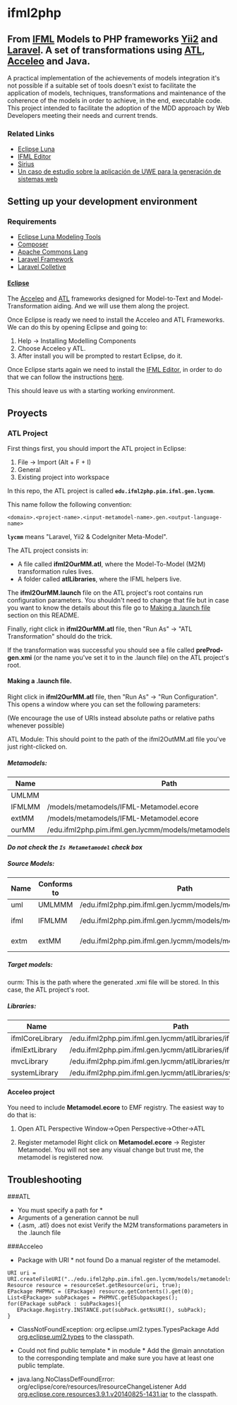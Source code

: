 # ifml2php
## From [IFML](http://www.ifml.org/) Models to PHP frameworks [Yii2](http://www.yiiframework.com/) and [Laravel](https://laravel.com/). A set of transformations using [ATL](https://eclipse.org/atl/), [Acceleo](https://www.eclipse.org/acceleo/) and Java.

A practical implementation of the achievements of models integration it's not possible if a suitable set of tools doesn't exist to facilitate the application of models, techniques, transformations and maintenance of the coherence of the models in order to achieve, in the end, executable code.
This project intended to facilitate the adoption of the MDD approach by Web Developers meeting their needs and current trends.


### Related Links
* [Eclipse Luna](https://eclipse.org/luna/)
* [IFML Editor](https://github.com/ifml/ifml-editor)
* [Sirius](https://eclipse.org/sirius/)
* [Un caso de estudio sobre la aplicación de UWE para la generación de sistemas web](https://goo.gl/dozG7N)

## Setting up your development environment

### Requirements

 * [Eclipse Luna Modeling Tools](https://www.eclipse.org/downloads/packages/eclipse-modeling-tools/lunasr2)
 * [Composer](https://getcomposer.org/download/)
 * [Apache Commons Lang](https://commons.apache.org/proper/commons-lang/)
 * [Laravel Framework](https://laravel.com/)
 * [Laravel Colletive](https://laravelcollective.com/docs/5.0/html)

#### [Eclipse](https://www.eclipse.org/downloads/packages/eclipse-modeling-tools/lunasr2)

The [Acceleo](https://www.eclipse.org/acceleo/) and [ATL](https://eclipse.org/atl/) frameworks designed for Model-to-Text and Model-Transformation aiding. And we will use them along the project.

Once Eclipse is ready we need to install the Acceleo and ATL Frameworks.
We can do this by opening Eclipse and going to:

 1) Help -> Installing Modelling Components
 2) Choose Acceleo y ATL.
 3) After install you will be prompted to restart Eclipse, do it.

Once Eclipse starts again we need to install the [IFML Editor](https://github.com/ifml/ifml-editor), in order to do that we can follow the instructions [here](http://ifml.github.io/).

This should leave us with a starting working environment.

## Proyects
### ATL Project

First things first, you should import the ATL project in Eclipse:

 1) File -> Import (Alt + F + I)
 2) General
 3) Existing project into workspace

In this repo, the ATL project is called **`edu.ifml2php.pim.ifml.gen.lycmm`**.

This name follow the following convention:

`<domain>.<project-name>.<input-metamodel-name>.gen.<output-language-name>`

**`lycmm`** means "Laravel, Yii2 & CodeIgniter Meta-Model".

The ATL project consists in:

- A file called **ifml2OurMM.atl**, where the Model-To-Model (M2M) transformation rules lives.
- A folder called **atlLibraries**, where the IFML helpers live.

The **ifml2OurMM.launch** file on the ATL project's root contains run configuration parameters. You shouldn't need to change that file but in case you want to know the details about this file go to [Making a .launch file](#launch) section on this README.

Finally, right click in **ifml2OurMM.atl** file, then "Run As" -> "ATL Transformation" should do the trick.

If the transformation was successful you should see a file called **preProd-gen.xmi** (or the name you've set it to in the .launch file) on the ATL project's root.

#### <a name="launch"></a> Making a .launch file.

Right click in  **ifml2OurMM.atl** file, then "Run As" -> "Run Configuration". This opens a window where you can set the following parameters:

(We encourage the use of URIs instead absolute paths or relative paths whenever possible)

ATL Module: This should point to the path of the ifml2OutMM.atl file you've just right-clicked on.

##### Metamodels:

Name| Path |URI
---| --- |---
UMLMM | | uri:http://www.eclipse.org/uml2/5.0.0/UML
IFMLMM | /models/metamodels/IFML-Metamodel.ecore | uri:http://www.omg.org/spec/20130218/core
extMM | /models/metamodels/IFML-Metamodel.ecore | uri:http://www.omg.org/spec/20130218/ext
ourMM | /edu.ifml2php.pim.ifml.gen.lycmm/models/metamodels/Metamodel.ecore  | uri:http://www.application.org

***Do not check the `Is Metametamodel` check box***

##### Source Models:

Name | Conforms to | Path | Type
--- | --- | --- | ---
uml |UMLMMM | /edu.ifml2php.pim.ifml.gen.lycmm/models/models/model.uml | Domain
ifml | IFMLMM | /edu.ifml2php.pim.ifml.gen.lycmm/models/models/movies.core | Interaction Flow
extm | extMM | /edu.ifml2php.pim.ifml.gen.lycmm/models/models/movies.core | Interaction Flow

##### Target models:

ourm: This is the path where the generated .xmi file will be stored. In this case, the ATL project's root.

##### Libraries:


| Name | Path |
| --- | --- |
| ifmlCoreLibrary | /edu.ifml2php.pim.ifml.gen.lycmm/atlLibraries/ifmlCoreLibrary.asm |
| ifmlExtLibrary | /edu.ifml2php.pim.ifml.gen.lycmm/atlLibraries/ifmlExtLibrary.asm |
| mvcLibrary | /edu.ifml2php.pim.ifml.gen.lycmm/atlLibraries/mvcLibrary.asm |
| systemLibrary | /edu.ifml2php.pim.ifml.gen.lycmm/atlLibraries/systemLibrary.asm |


#### Acceleo project

You need to include **Metamodel.ecore** to EMF registry. The easiest way to do that is:

1. Open ATL Perspective
Window->Open Perspective->Other->ATL

2. Register metamodel
Right click on **Metamodel.ecore** -> Register Metamodel.
You will not see any visual change but trust me, the metamodel is registered now.

## Troubleshooting

###ATL
- You must specify a path for *
- Arguments of a generation cannot be null
- {.asm, .atl} does not exist
Verify the M2M transformations parameters in the .launch file


###Acceleo
- Package with URI * not found
Do a manual register of the metamodel.
```
URI uri = URI.createFileURI("../edu.ifml2php.pim.ifml.gen.lycmm/models/metamodels/Metamodel.ecore");
Resource resource = resourceSet.getResource(uri, true);         
EPackage PHPMVC = (EPackage) resource.getContents().get(0);
List<EPackage> subPackages = PHPMVC.getESubpackages();
for(EPackage subPack : subPackages){
   EPackage.Registry.INSTANCE.put(subPack.getNsURI(), subPack);
}
```
- ClassNotFoundException: org.eclipse.uml2.types.TypesPackage
Add [org.eclipse.uml2.types](http://central.maven.org/maven2/org/eclipse/uml2/types/2.0.0-v20140602-0749/types-2.0.0-v20140602-0749.jar) to the classpath.

- Could not find public template * in module *
Add the @main annotation to the corresponding template and make sure you have at least one public template.

- java.lang.NoClassDefFoundError: org/eclipse/core/resources/IresourceChangeListener
Add [org.eclipse.core.resources3.9.1.v20140825-1431.jar](http://central.maven.org/maven2/org/eclipse/birt/runtime/org.eclipse.core.resources/3.9.1.v20140825-1431/org.eclipse.core.resources-3.9.1.v20140825-1431.jar) to the classpath.